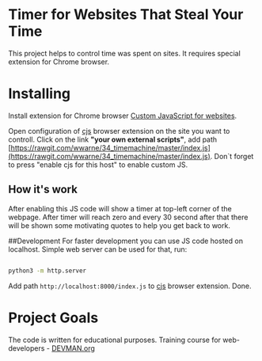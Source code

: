 # Timer for Websites That Steal Your Time

This project helps to control time was spent on sites. It requires special extension for Chrome browser.

# Installing

Install extension for Chrome browser [Custom JavaScript for websites](https://chrome.google.com/webstore/detail/custom-javascript-for-web/poakhlngfciodnhlhhgnaaelnpjljija).

Open configuration of [cjs](https://chrome.google.com/webstore/detail/custom-javascript-for-web/poakhlngfciodnhlhhgnaaelnpjljija) browser extension on the site you want to controll. Click on the link **"your own external scripts"**, add path [https://rawgit.com/wwarne/34_timemachine/master/index.js](https://rawgit.com/wwarne/34_timemachine/master/index.js). Don`t forget to press "enable cjs for this host" to enable custom JS.

## How it's work
After enabling this JS code will show a timer at top-left corner of the webpage. 
After timer will reach zero and every 30 second after that there will be shown some motivating quotes to help you get back to work. 

##Development
For faster development you can use JS code hosted on localhost. Simple web server can be used for that, run:

```bash

python3 -m http.server
```

Add path `http://localhost:8000/index.js` to [cjs](https://chrome.google.com/webstore/detail/custom-javascript-for-web/poakhlngfciodnhlhhgnaaelnpjljija) browser extension. Done.


# Project Goals

The code is written for educational purposes. Training course for web-developers - [DEVMAN.org](https://devman.org)
